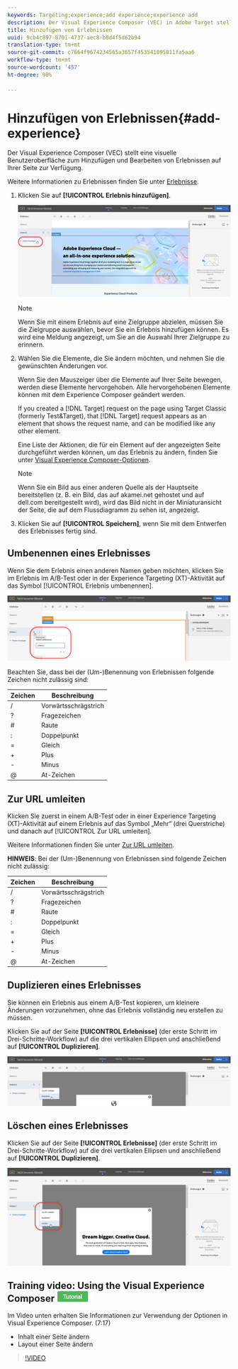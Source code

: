 ```yaml
---
keywords: Targeting;experience;add experience;experience add
description: Der Visual Experience Composer (VEC) in Adobe Target stellt eine visuelle Benutzeroberfläche zur Bearbeitung von Erlebnissen auf Ihrer Seite zur Verfügung.
title: Hinzufügen von Erlebnissen
uuid: 9cb4c897-8701-4737-aec8-b0d4f5d62b94
translation-type: tm+mt
source-git-commit: c7664f9674234565a3657f453541095811fa5aa6
workflow-type: tm+mt
source-wordcount: '457'
ht-degree: 90%

---
```



# Hinzufügen von Erlebnissen{#add-experience}

Der Visual Experience Composer (VEC) stellt eine visuelle Benutzeroberfläche zum Hinzufügen und Bearbeiten von Erlebnissen auf Ihrer Seite zur Verfügung.

Weitere Informationen zu Erlebnissen finden Sie unter [Erlebnisse](../../../c-experiences/experiences.md#concept_A2E10F6AFB3D4AEAB6951EE14688848D).

1. Klicken Sie auf **[!UICONTROL Erlebnis hinzufügen]**.

   ![Option „Erlebnis hinzufügen“](/help/c-activities/t-test-ab/t-test-create-ab/assets/add-experience.png)

   >[!NOTE]
   >
   >Wenn Sie mit einem Erlebnis auf eine Zielgruppe abzielen, müssen Sie die Zielgruppe auswählen, bevor Sie ein Erlebnis hinzufügen können. Es wird eine Meldung angezeigt, um Sie an die Auswahl Ihrer Zielgruppe zu erinnern.

1. Wählen Sie die Elemente, die Sie ändern möchten, und nehmen Sie die gewünschten Änderungen vor.

   Wenn Sie den Mauszeiger über die Elemente auf Ihrer Seite bewegen, werden diese Elemente hervorgehoben. Alle hervorgehobenen Elemente können mit dem Experience Composer geändert werden.

   If you created a [!DNL Target] request on the page using Target Classic (formerly Test&amp;Target), that [!DNL Target] request appears as an element that shows the request name, and can be modified like any other element.

   Eine Liste der Aktionen, die für ein Element auf der angezeigten Seite durchgeführt werden können, um das Erlebnis zu ändern, finden Sie unter [Visual Experience Composer-Optionen](/help/c-experiences/c-visual-experience-composer/viztarget-options.md).


   >[!NOTE]
   >
   >Wenn Sie ein Bild aus einer anderen Quelle als der Hauptseite bereitstellen (z. B. ein Bild, das auf akamei.net gehostet und auf dell.com bereitgestellt wird), wird das Bild nicht in der Miniaturansicht der Seite, die auf dem Flussdiagramm zu sehen ist, angezeigt.

1. Klicken Sie auf **[!UICONTROL Speichern]**, wenn Sie mit dem Entwerfen des Erlebnisses fertig sind.

## Umbenennen eines Erlebnisses

Wenn Sie dem Erlebnis einen anderen Namen geben möchten, klicken Sie im Erlebnis im A/B-Test oder in der Experience Targeting (XT)-Aktivität auf das Symbol [!UICONTROL Erlebnis umbenennen].

![Erlebnis umbenennen](/help/c-activities/t-test-ab/t-test-create-ab/assets/rename-experience.png)

Beachten Sie, dass bei der (Um-)Benennung von Erlebnissen folgende Zeichen nicht zulässig sind:

| Zeichen | Beschreibung |
|--- |--- |
| / | Vorwärtsschrägstrich |
| ? | Fragezeichen |
| # | Raute |
| : | Doppelpunkt |
| = | Gleich |
| + | Plus |
| - | Minus |
| @ | At-Zeichen |

## Zur URL umleiten

Klicken Sie zuerst in einem A/B-Test oder in einer Experience Targeting (XT)-Aktivität auf einem Erlebnis auf das Symbol „Mehr“ (drei Querstriche) und danach auf [!UICONTROL Zur URL umleiten].

Weitere Informationen finden Sie unter [Zur URL umleiten](/help/c-experiences/c-visual-experience-composer/redirect-offer.md).

**HINWEIS**: Bei der (Um-)Benennung von Erlebnissen sind folgende Zeichen nicht zulässig:

| Zeichen | Beschreibung |
|--- |--- |
| / | Vorwärtsschrägstrich |
| ? | Fragezeichen |
| # | Raute |
| : | Doppelpunkt |
| = | Gleich |
| + | Plus |
| - | Minus |
| @ | At-Zeichen |

## Duplizieren eines Erlebnisses

Sie können ein Erlebnis aus einem A/B-Test kopieren, um kleinere Änderungen vorzunehmen, ohne das Erlebnis vollständig neu erstellen zu müssen.

Klicken Sie auf der Seite **[!UICONTROL Erlebnisse]** (der erste Schritt im Drei-Schritte-Workflow) auf die drei vertikalen Ellipsen und anschließend auf **[!UICONTROL Duplizieren]**.

![Option „Erlebnis duplizieren“](/help/c-activities/t-test-ab/t-test-create-ab/assets/duplicate-experience.png)

## Löschen eines Erlebnisses

Klicken Sie auf der Seite **[!UICONTROL Erlebnisse]** (der erste Schritt im Drei-Schritte-Workflow) auf die drei vertikalen Ellipsen und anschließend auf **[!UICONTROL Duplizieren]**.

![Option „Erlebnis löschen“](/help/c-activities/t-test-ab/t-test-create-ab/assets/delete-experience.png)

## Training video: Using the Visual Experience Composer ![Tutorial badge](/help/assets/tutorial.png)

Im Video unten erhalten Sie Informationen zur Verwendung der Optionen in Visual Experience Composer. (7:17)

* Inhalt einer Seite ändern
* Layout einer Seite ändern

>[!VIDEO](https://video.tv.adobe.com/v/17399)

